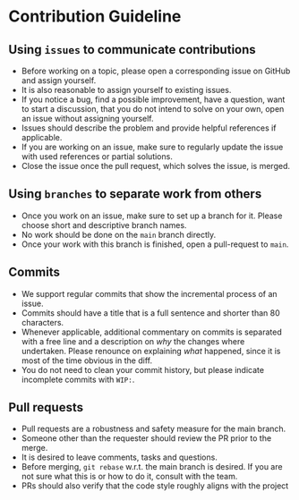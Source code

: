 # Contribution Guideline

## Using `issues` to communicate contributions

- Before working on a topic, please open a corresponding issue on GitHub and assign yourself.
- It is also reasonable to assign yourself to existing issues. 
- If you notice a bug, find a possible improvement, have a question, want to start a discussion, that you do not intend
to solve on your own, open an issue without assigning yourself. 
- Issues should describe the problem and provide helpful references if applicable. 
- If you are working on an issue, make sure to regularly update the issue with used references or partial solutions.
- Close the issue once the pull request, which solves the issue, is merged.

## Using `branches` to separate work from others

- Once you work on an issue, make sure to set up a branch for it. Please choose short and descriptive branch names.
- No work should be done on the `main` branch directly.
- Once your work with this branch is finished, open a pull-request to `main`.

## Commits 

- We support regular commits that show the incremental process of an issue.
- Commits should have a title that is a full sentence and shorter than 80 characters.
- Whenever applicable, additional commentary on commits is separated with a free line and a description on _why_ the
changes where undertaken. Please renounce on explaining _what_ happened, since it is most of the time obvious in the
diff.
- You do not need to clean your commit history, but please indicate incomplete commits with `WIP:`.

## Pull requests

- Pull requests are a robustness and safety measure for the main branch.
- Someone other than the requester should review the PR prior to the merge. 
- It is desired to leave comments, tasks and questions.
- Before merging, `git rebase` w.r.t. the main branch is desired. If you are not sure what this is or how to do it,
consult with the team.
- PRs should also verify that the code style roughly aligns with the project
